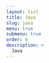 ```yaml
---
layout: list
title: Java 
slug: java
menu: true
submenu: true
order: 6
description: >
  Java
---
```

